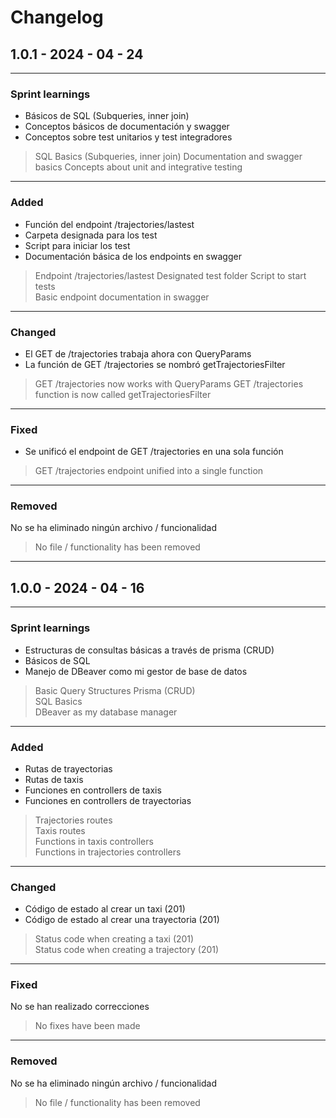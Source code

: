 # Changelog
<!-- TODO: El changelog de este spring>
<!-- ## 1.0.2 - 2024 - 04 - 30
___

### Sprint learnings

___
### Added
 
___
### Changed

___
### Fixed


___
### Removed


--- -->

## 1.0.1 - 2024 - 04 - 24
___

### Sprint learnings

- Básicos de SQL (Subqueries, inner join)
- Conceptos básicos de documentación y swagger
- Conceptos sobre test unitarios y test integradores
 
>  SQL Basics  (Subqueries, inner join)
>  Documentation and swagger basics
>  Concepts about unit and integrative testing
___
### Added

- Función del endpoint /trajectories/lastest 
- Carpeta designada para los test 
- Script para iniciar los test
- Documentación básica de los endpoints en swagger 

>  Endpoint /trajectories/lastest
>  Designated test folder
>  Script to start tests  
>  Basic endpoint documentation in swagger   
___
### Changed

- El GET de /trajectories trabaja ahora con QueryParams
- La función de GET /trajectories se nombró getTrajectoriesFilter

>  GET /trajectories now works with QueryParams
>  GET /trajectories function is now called getTrajectoriesFilter 
___
### Fixed

- Se unificó el endpoint de GET /trajectories en una sola función

> GET /trajectories endpoint unified into a single function
___
### Removed

No se ha eliminado ningún archivo / funcionalidad

> No file / functionality has been removed

---

## 1.0.0 - 2024 - 04 - 16
___

### Sprint learnings

- Estructuras de consultas básicas a través de prisma (CRUD)
- Básicos de SQL
- Manejo de DBeaver como mi gestor de base de datos

>  Basic Query Structures Prisma (CRUD)  
>  SQL Basics  
>  DBeaver as my database manager  
___
### Added

- Rutas de trayectorias
- Rutas de taxis
- Funciones en controllers de taxis
- Funciones en controllers de trayectorias 

>  Trajectories routes  
>  Taxis routes  
>  Functions in taxis controllers  
>  Functions in trajectories controllers    
___
### Changed

- Código de estado al crear un taxi (201)
- Código de estado al crear una trayectoria (201)

>  Status code when creating a taxi (201)  
>  Status code when creating a trajectory (201)  
___
### Fixed

No se han realizado correcciones

> No fixes have been made
___
### Removed

No se ha eliminado ningún archivo / funcionalidad

> No file / functionality has been removed
